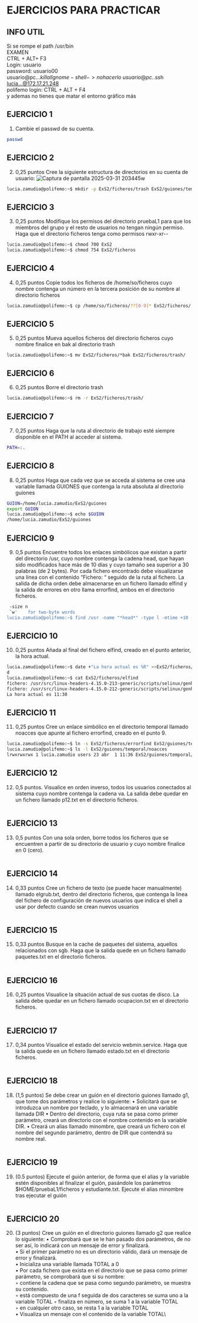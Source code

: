 # EJERCICIOS PARA PRACTICAR
## INFO UTIL
Si se rompe el path
/usr/bin\
EXAMEN\
CTRL + ALT+ F3\
Login: usuario\
password: usuario00\
usuario@pc...$killall gnome-shell -> no hacerlo\ 
usuario@pc..$ssh lucia...@172.17.21.248\
polifemo login:
CTRL + ALT + F4\
y ademas no tienes que matar el entorno gráfico más
## EJERCICIO 1
 1) Cambie el passwd de su cuenta.
 ```bash
passwd  
```
## EJERCICIO 2
  2) 0,25 puntos Cree la siguiente estructura de directorios en su cuenta de usuario:
     ![Captura de pantalla 2025-03-31 203445](https://github.com/user-attachments/assets/25538b49-5cf5-41ce-9df2-b19241144bee)w
 ```bash
lucia.zamudio@polifemo:~$ mkdir -p ExS2/ficheros/trash ExS2/guiones/temporal
```

## EJERCICIO 3
 3) 0,25 puntos Modifique los permisos del directorio pruebaL1 para que los miembros del grupo y el resto de usuarios no tengan ningún permiso. 
Haga que el directorio ficheros tenga como permisos rwxr-xr--
 ```bash
lucia.zamudio@polifemo:~$ chmod 700 ExS2
lucia.zamudio@polifemo:~$ chmod 754 ExS2/ficheros
```

## EJERCICIO 4
4) 0,25 puntos Copie todos los ficheros de /home/so/ficheros cuyo nombre contenga un número en la tercera posición de su nombre al directorio ficheros
 ```bash
lucia.zamudio@polifemo:~$ cp /home/so/ficheros/??[0-9]* ExS2/ficheros/
```

## EJERCICIO 5
  5) 0,25 puntos Mueva aquellos ficheros del directorio ficheros cuyo nombre finalice en bak al directorio trash
```
lucia.zamudio@polifemo:~$ mv ExS2/ficheros/*bak ExS2/ficheros/trash/
```
## EJERCICIO 6
 6) 0,25 puntos Borre el directorio trash
```bash
lucia.zamudio@polifemo:~$ rm -r ExS2/ficheros/trash/
```

## EJERCICIO 7
 7) 0,25 puntos Haga que la ruta al directorio de trabajo esté siempre disponible en el PATH al acceder al sistema.
 ```bash
PATH=:.
```
## EJERCICIO 8
 8) 0,25 puntos Haga que cada vez que se acceda al sistema se cree una variable llamada GUIONES que contenga la ruta absoluta al directorio guiones
```bash
GUION=/home/lucia.zamudio/ExS2/guiones
export GUION
lucia.zamudio@polifemo:~$ echo $GUION
/home/lucia.zamudio/ExS2/guiones
```

## EJERCICIO 9
 9) 0,5 puntos Encuentre todos los enlaces simbólicos que existan a partir del directorio /usr, cuyo nombre contenga la cadena head, que hayan sido modificados hace más de 10 días y cuyo tamaño sea superior a 30 palabras (de 2 bytes).  Por cada fichero  encontrado debe visualizarse una linea con el contenido “Fichero: “ seguido de la ruta al fichero. La salida de dicha orden debe almacenarse en un fichero llamado elfind  y la salida de errores en otro llama errorfind, ambos en el directorio ficheros.
```bash
 -size n
 `w'    for two-byte words
lucia.zamudio@polifemo:~$ find /usr -name "*head*" -type l -mtime +10 -size +30w -printf "fichero: %h\n" >ExS2/ficheros/elfind 2>ExS2/ficheros/errorfind
```

## EJERCICIO 10
10) 0,25 puntos Añada al final del fichero elfind, creado en el punto anterior, la hora actual.
```bash
lucia.zamudio@polifemo:~$ date +"La hora actual es %R" >>ExS2/ficheros/elfin
d
lucia.zamudio@polifemo:~$ cat ExS2/ficheros/elfind
fichero: /usr/src/linux-headers-4.15.0-213-generic/scripts/selinux/genheaders
fichero: /usr/src/linux-headers-4.15.0-212-generic/scripts/selinux/genheaders
La hora actual es 11:30
```
## EJERCICIO 11
 11) 0,25 puntos Cree un enlace simbólico en el directorio temporal llamado noacces que apunte al fichero errorfind, creado en el punto 9.
```bash
lucia.zamudio@polifemo:~$ ln -s ExS2/ficheros/errorfind ExS2/guiones/temporal/noacces
lucia.zamudio@polifemo:~$ ls -l ExS2/guiones/temporal/noacces
lrwxrwxrwx 1 lucia.zamudio users 23 abr  1 11:36 ExS2/guiones/temporal/noacces -> ExS2/ficheros/errorfind
```
## EJERCICIO 12
12) 0,5 puntos. Visualice en orden inverso, todos los usuarios conectados al sistema cuyo nombre contenga la cadena va. La salida debe quedar en un fichero llamado p12.txt en el directorio ficheros.
```bash

```
## EJERCICIO 13
13) 0,5 puntos Con una sola orden, borre todos los ficheros que se encuentren a partir de su directorio de usuario y cuyo nombre finalice en 0 (cero).
```bash

```
## EJERCICIO 14
 14) 0,33 puntos Cree un fichero de texto (se puede hacer manualmente) llamado elgrub.txt, dentro del directorio ficheros, que contenga la linea del fichero de configuración de nuevos usuarios que indica el shell a usar por defecto cuando se crean nuevos usuarios
```bash

```

## EJERCICIO 15
 15) 0,33 puntos Busque en la cache de paquetes del sistema, aquellos relacionados con sgb.
 Haga que la salida quede en un fichero llamado paquetes.txt en el directorio ficheros.
```bash

```
## EJERCICIO 16
16) 0,25 puntos Visualice la situación actual de sus cuotas de disco. La salida debe quedar en un fichero llamado ocupacion.txt en el directorio ficheros.
```bash

```
## EJERCICIO 17
17) 0,34 puntos Visualice el estado del servicio webmin.service. Haga que la salida quede en un fichero llamado estado.txt en el directorio ficheros.
```bash

```
## EJERCICIO 18
 18) (1,5 puntos) Se debe crear un guión en el directorio guiones llamado g1, que tome dos parámetros y realice lo siguiente:
 • Solicitará que se introduzca un nombre por teclado, y lo almacenará en una variable llamada DIR
 • Dentro del directorio, cuya ruta se pasa como primer parámetro, creará un directorio con el nombre contenido en la variable DIR.
 • Creará un alias llamado minombre, que creará un fichero con el nombre del segundo parámetro, dentro de DIR que contendrá su nombre real.
```bash

```
## EJERCICIO 19
 19) (0.5 puntos) Ejecute el guión anterior, de forma que el alias y la variable estén disponibles al finalizar el guión, pasándole los parámetros $HOME/pruebaL1/ficheros y estudiante.txt. 
Ejecute el alias minombre tras ejecutar el guión
```bash

```
## EJERCICIO  20
20) (3 puntos) Cree un guión en el directorio guiones llamado g2 que realice lo siguiente:
 • Comprobará que se le han pasado dos parámetros, de no ser así, lo indicará con un mensaje de error y finalizará.\
 • Si el primer parámetro no es un directorio válido, dará un mensaje de error y finalizará.\
 • Inicializa una variable llamada TOTAL a 0\
 • Por cada fichero que exista en el directorio que se pasa como primer parámetro, se comprobará que si su nombre:\
 ◦ contiene la cadena que se pasa como segundo parámetro, se muestra su contenido.\
 ◦ está compuesto de una f seguida de dos caracteres se suma uno a la variable TOTAL
 ◦ finaliza en número, se suma 1 a la variable TOTAL\
 ◦ en cualquier otro caso, se resta 1 a la variable TOTAL\
 • Visualiza un mensaje con el contenido de la variable TOTAL\
```bash

```
